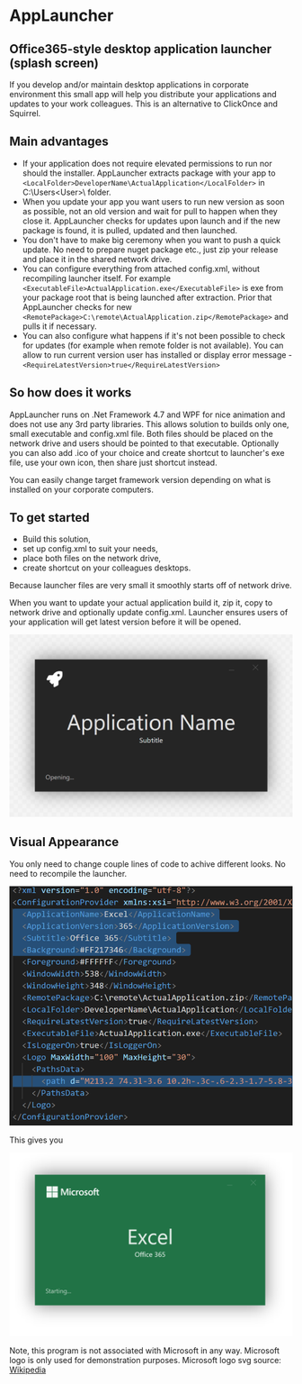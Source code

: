 # AppLauncher
## Office365-style desktop application launcher (splash screen)

If you develop and/or maintain desktop applications in corporate environment this small app will help you distribute your applications and updates to your work colleagues. This is an alternative to ClickOnce and Squirrel.

## Main advantages
- If your application does not require elevated permissions to run nor should the installer. AppLauncher extracts package with your app to `<LocalFolder>DeveloperName\ActualApplication</LocalFolder>` in C:\Users\<User>\ folder.
- When you update your app you want users to run new version as soon as possible, not an old version and wait for pull to happen when they close it. AppLauncher checks for updates upon launch and if the new package is found, it is pulled, updated and then launched.
- You don't have to make big ceremony when you want to push a quick update. No need to prepare nuget package etc., just zip your release and place it in the shared network drive.
- You can configure everything from attached config.xml, without recompiling launcher itself. For example `<ExecutableFile>ActualApplication.exe</ExecutableFile>` is exe from your package root that is being launched after extraction. Prior that AppLauncher checks for new `<RemotePackage>C:\remote\ActualApplication.zip</RemotePackage>` and pulls it if necessary.
- You can also configure what happens if it's not been possible to check for updates (for example when remote folder is not available). You can allow to run current version user has installed or display error message - `<RequireLatestVersion>true</RequireLatestVersion>`

## So how does it works
AppLauncher runs on .Net Framework 4.7 and WPF for nice animation and does not use any 3rd party libraries. This allows solution to builds only one, small executable and config.xml file. Both files should be placed on the network drive and users should be pointed to that executable. Optionally you can also add .ico of your choice and create shortcut to launcher's exe file, use your own icon, then share just shortcut instead.

You can easily change target framework version depending on what is installed on your corporate computers.

## To get started
- Build this solution,
- set up config.xml to suit your needs,
- place both files on the network drive,
- create shortcut on your colleagues desktops.

Because launcher files are very small it smoothly starts off of network drive.

When you want to update your actual application build it, zip it, copy to network drive and optionally update config.xml. Launcher ensures users of your application will get latest version before it will be opened.

![Screenshot](/Docs/images/screen1.png)

## Visual Appearance 
You only need to change couple lines of code to achive different looks. No need to recompile the launcher.

![Screenshot](/Docs/images/screen3.png)

This gives you 

![Screenshot](/Docs/images/screen2.png)

Note, this program is not associated with Microsoft in any way. Microsoft logo is only used for demonstration purposes. Microsoft logo svg source: [Wikipedia](https://upload.wikimedia.org/wikipedia/commons/9/96/Microsoft_logo_%282012%29.svg)
